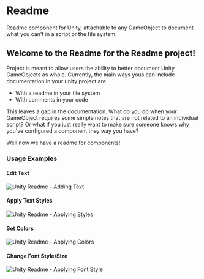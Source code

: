 # Readme
Readme component for Unity, attachable to any GameObject to document what you can't in a script or the file system.

## Welcome to the Readme for the Readme project!

Project is meant to allow users the ability to better document Unity GameObjects as whole. Currently, the main ways yous can include documentation in your unity project are

 * With a readme in your file system
 * With comments in your code

This leaves a gap in the documentation. What do you do when your GameObject requires some simple notes that are not related to an individual script? Or what if you just really want to make sure someone knows why you've configured a component they way you have?

Well now we have a readme for components!

### Usage Examples

#### Edit Text

![Unity Readme - Adding Text](https://i.imgur.com/9F1NVcU.gif)

#### Apply Text Styles

![Unity Readme - Applying Styles](https://imgur.com/Kg5CsCR.gif)

#### Set Colors

![Unity Readme - Applying Colors](https://imgur.com/EeOJPgK.gif)

#### Change Font Style/Size

![Unity Readme - Applying Font Style](https://imgur.com/6KJcjJu.gif)
